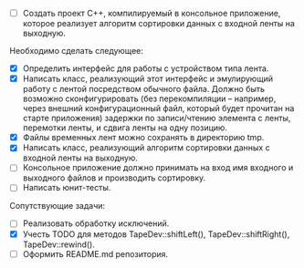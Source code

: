 - [ ] Создать проект С++, компилируемый в консольное приложение, которое реализует
алгоритм сортировки данных с входной ленты на выходную.

Необходимо сделать следующее:
- [x] Определить интерфейс для работы с устройством типа лента.
- [x] Написать класс, реализующий этот интерфейс и эмулирующий работу с лентой посредством
обычного файла. Должно быть возможно сконфигурировать (без перекомпиляции – например,
через внешний конфигурационный файл, который будет прочитан на старте приложения)
задержки по записи/чтению элемента с ленты, перемотки ленты, и сдвига ленты на одну
позицию.
- [x] Файлы временных лент можно сохранять в директорию tmp.
- [x] Написать класс, реализующий алгоритм сортировки данных с входной ленты на выходную.
- [ ] Консольное приложение должно принимать на вход имя входного и выходного файлов и
производить сортировку.
- [ ] Написать юнит-тесты.

Сопутствующие задачи:
- [ ] Реализовать обработку исключений.
- [x] Учесть TODO для методов TapeDev::shiftLeft(), TapeDev::shiftRight(), TapeDev::rewind().
- [ ] Оформить README.md репозитория.